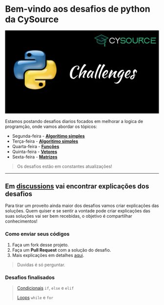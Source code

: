 # Bem-vindo aos desafios de python da CySource

![Challenges Logo Cysource](.image/logo_Challenges.png)

Estamos postando desafios diarios focados em melhorar a logica de programção, onde vamos abordar os tópicos:

- Segunda-feira - [**Algoritimo simples**](Algoritmo_simples/Desafios.md)
- Terça-feira - [**Algoritimo simples**](Algoritmo_simples/Desafios.md)
- Quarta-feira - [**Funções**](Funcoes/)
- Quinta-feira - [**Vetores**](Vetores)
- Sexta-feira - [**Matrizes**](Matrizes)

> Os desafios estão em constantes atualizações!

---

## Em [**discussions**](https://github.com/CySource-Support/Desafios_Python/discussions/1) vai encontrar explicações dos desafios

  Para tirar um proveito ainda maior dos desafios vamos criar explicações das soluções.
  Quem quiser e se sentir a vontade pode criar explicações das suas soluções vai ser bem recebidas, o objetivo é compartilhar conhecimentos!

### Como enviar seus códigos

1. Faça um fork desse projeto.
2. Faça um **Pull Request** com a solução do desafio.
3. Mais explicações em detalhes [aqui](https://docs.github.com/pt/get-started/quickstart/fork-a-repo).

> Duvidas é só perguntar.

### Desafios finalisados

> [Condicionais](Condicionais_if-else-elif/Desafios.md) `if`, `else` e `elif`
> 
> [Loops](Loops/) `while` e `for`
